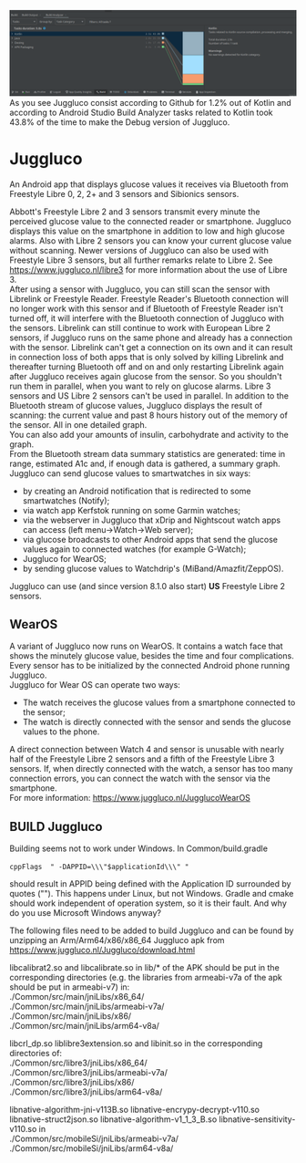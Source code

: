 ![Android Build Analyzer](buildanalyzer.png)
As you see Juggluco consist according to Github for 1.2% out of Kotlin and according to Android Studio Build Analyzer tasks related to 
Kotlin took 43.8% of the time to make the Debug version of Juggluco.
# Juggluco
An Android app that displays glucose values it receives via Bluetooth from Freestyle Libre 0, 2, 2+ and 3 sensors and Sibionics sensors.

Abbott's Freestyle Libre 2 and 3 sensors transmit every minute the perceived glucose value to the connected reader or smartphone. Juggluco displays this value on the smartphone in addition to low and high glucose alarms. Also with Libre 2 sensors you can know your current glucose value without scanning. Newer versions of Juggluco can also be used with Freestyle Libre 3 sensors, but all further remarks relate to Libre 2. See https://www.juggluco.nl/libre3 for more information about the use of Libre 3.  
After using a sensor with Juggluco, you can still scan the sensor with Librelink or Freestyle Reader. Freestyle Reader's Bluetooth connection will no longer work with this sensor and if Bluetooth of Freestyle Reader isn't turned off, it will interfere with the Bluetooth connection of Juggluco with the sensors. Librelink can still continue to work with European Libre 2 sensors, if Juggluco runs on the same phone and already has a connection with the sensor. Librelink can't get a connection on its own and it can result in connection loss of both apps that is only solved by killing Librelink and thereafter turning Bluetooth off and on and only restarting Librelink again after Juggluco receives again glucose from the sensor. So you shouldn't run them in parallel, when you want to rely on glucose alarms. Libre 3 sensors and US Libre 2 sensors can't be used in parallel.
In addition to the Bluetooth stream of glucose values, Juggluco displays the result of scanning: the current value and past 8 hours history out of the memory of the sensor. All in one detailed graph.  
You can also add your amounts of insulin, carbohydrate and activity to the graph.  
From the Bluetooth stream data summary statistics are generated: time in range, estimated A1c and, if enough data is gathered, a summary graph.  
Juggluco can send glucose values to smartwatches in six ways:  
- by creating an Android notification that is redirected to some smartwatches (Notify);  
- via watch app Kerfstok running on some Garmin watches;  
- via the webserver in Juggluco that xDrip and Nightscout watch apps can access (left menu->Watch->Web server);  
- via glucose broadcasts to other Android apps that send the glucose values again to connected watches (for example G-Watch);
- Juggluco for WearOS;
- by sending glucose values to Watchdrip's (MiBand/Amazfit/ZeppOS).

Juggluco can use (and since version 8.1.0 also start) **US** Freestyle Libre 2 sensors.

## WearOS

A variant of Juggluco now runs on WearOS. It contains a watch face that shows the minutely glucose value, besides the time and four complications.  
Every sensor has to be initialized by the connected Android phone running Juggluco.  
Juggluco for Wear OS can operate two ways:  
- The watch receives the glucose values from a smartphone connected to the sensor;  
- The watch is directly connected with the sensor and sends the glucose values to the phone.  

A direct connection between Watch 4 and sensor is unusable with nearly half of the Freestyle Libre 2 sensors and a fifth of the Freestyle Libre 3 sensors. If, when directly connected with the watch, a sensor has too many connection errors, you can connect the watch with the sensor via the smartphone.  
For more information: https://www.juggluco.nl/JugglucoWearOS

## BUILD Juggluco
Building seems not to work under Windows. In Common/build.gradle

``
cppFlags  " -DAPPID=\\\"$applicationId\\\" "
``

should result in APPID being defined with the Application ID surrounded by quotes (""). This happens under Linux, but not Windows.
Gradle and cmake should work independent of operation system, so it is their fault. And why do you use Microsoft Windows anyway?

The following files need to be added to build Juggluco and can be found by unzipping an Arm/Arm64/x86/x86_64 Juggluco apk from
https://www.juggluco.nl/Juggluco/download.html

libcalibrat2.so and libcalibrate.so in lib/* of the APK should be put in the corresponding directories (e.g. the libraries from armeabi-v7a of the apk should be put in armeabi-v7) in:    
./Common/src/main/jniLibs/x86_64/    
./Common/src/main/jniLibs/armeabi-v7a/   
./Common/src/main/jniLibs/x86/   
./Common/src/main/jniLibs/arm64-v8a/   
   
libcrl_dp.so  liblibre3extension.so  and libinit.so  in the corresponding directories of:   
./Common/src/libre3/jniLibs/x86_64/   
./Common/src/libre3/jniLibs/armeabi-v7a/   
./Common/src/libre3/jniLibs/x86/   
./Common/src/libre3/jniLibs/arm64-v8a/   

libnative-algorithm-jni-v113B.so  libnative-encrypy-decrypt-v110.so  libnative-struct2json.so libnative-algorithm-v1_1_3_B.so   libnative-sensitivity-v110.so in   
./Common/src/mobileSi/jniLibs/armeabi-v7a/   
./Common/src/mobileSi/jniLibs/arm64-v8a/


